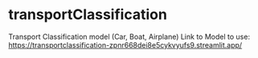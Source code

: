 # transportClassification
Transport Classification model (Car, Boat, Airplane)
Link to Model to use: https://transportclassification-zpnr668dei8e5cykvyufs9.streamlit.app/

